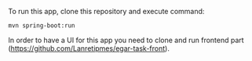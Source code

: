 To run this app, clone this repository and execute command:

`mvn spring-boot:run`

In order to have a UI for this app you need to clone and run frontend part (https://github.com/Lanretipmes/egar-task-front).
